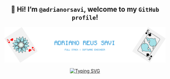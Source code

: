  ##  <div align="center"> 👋 Hi! I’m `@adrianorsavi`, welcome to my `GitHub profile`!</div>

![github-banner-image](imgs/Banner.svg)


<div align="center">
<a href="https://git.io/typing-svg"><img src="https://readme-typing-svg.herokuapp.com?font=Fira+Code&pause=1000&color=2F9BDA&center=true&width=435&lines=Work+in+progress" alt="Typing SVG" /></a>
</div>